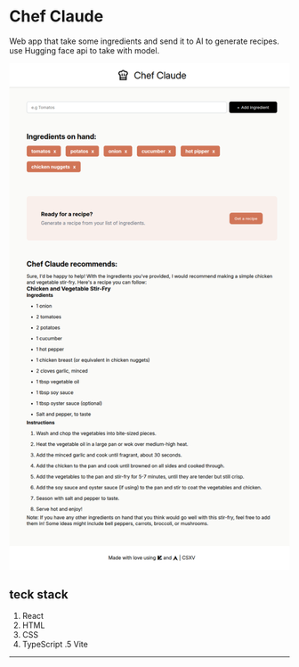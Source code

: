 # Chef Claude
Web app that take some ingredients and send it to AI to generate recipes. use Hugging face api to take with model.

![Screenshot](pics/screenshot.png)

## teck stack
1. React
2. HTML
3. CSS
4. TypeScript
.5 Vite

---

